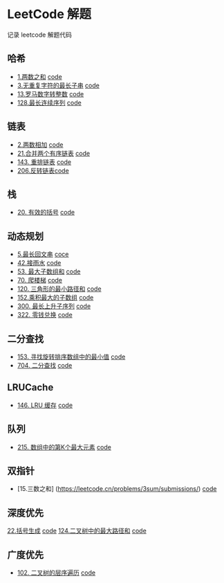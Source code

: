 # LeetCode 解题
记录 leetcode 解题代码

## 哈希
-  [1.两数之和](https://leetcode.cn/problems/two-sum/) [code](./hash/1-%E4%B8%A4%E6%95%B0%E4%B9%8B%E5%92%8C.js)
-  [3.无重复字符的最长子串](https://leetcode.cn/problems/longest-substring-without-repeating-characters/) [code](./hash/3-%E6%97%A0%E9%87%8D%E5%A4%8D%E5%AD%97%E7%AC%A6%E7%9A%84%E6%9C%80%E9%95%BF%E5%AD%90%E4%B8%B2.js)
-  [13.罗马数字转整数](https://leetcode.cn/problems/roman-to-integer/) [code](./hash/13-%E7%BD%97%E9%A9%AC%E6%95%B0%E5%AD%97%E8%BD%AC%E6%95%B4%E6%95%B0.js)
-  [128.最长连续序列](https://leetcode.cn/problems/longest-consecutive-sequence/) [code](./hash/128-%E6%9C%80%E9%95%BF%E8%BF%9E%E7%BB%AD%E5%BA%8F%E5%88%97.js)

## 链表
-  [2.两数相加](https://leetcode.cn/problems/add-two-numbers/) [code](./linklist/2-%E4%B8%A4%E6%95%B0%E7%9B%B8%E5%8A%A0.js)
- [21.合并两个有序链表](https://leetcode.cn/problems/merge-two-sorted-lists/) [code](./linklist/21-%E5%90%88%E5%B9%B6%E6%9C%89%E5%BA%8F%E9%93%BE%E8%A1%A8.js)
- [143. 重排链表](https://leetcode.cn/problems/reorder-list/) [code](./linklist/143-%E9%87%8D%E6%8E%92%E9%93%BE%E8%A1%A8.js)
- [206.反转链表](https://leetcode.cn/problems/reverse-linked-list/)[code](./linklist/206-%E5%8F%8D%E8%BD%AC%E9%93%BE%E8%A1%A8.js)

## 栈

-  [20. 有效的括号](https://leetcode.cn/problems/valid-parentheses/) [code](./stack/20-%E6%9C%89%E6%95%88%E6%8B%AC%E5%8F%B7.js)

## 动态规划
- [5.最长回文串](https://leetcode.cn/problems/longest-palindromic-substring/) [coce](./dynamic/5-%E6%9C%80%E9%95%BF%E5%9B%9E%E6%96%87%E4%B8%B2.js)
- [42.接雨水](https://leetcode.cn/problems/trapping-rain-water/) [code](./dynamic/40-j%E6%8E%A5%E9%9B%A8%E6%B0%B4.js)
- [53. 最大子数组和](https://leetcode.cn/problems/maximum-subarray/) [code](./dynamic/53-%E6%9C%80%E5%A4%A7%E5%AD%90%E6%95%B0%E7%BB%84%E5%92%8C.js)
- [70. 爬楼梯](https://leetcode.cn/problems/climbing-stairs/) [code](./dynamic/70-%E7%88%AC%E6%A5%BC%E6%A2%AF.js)
- [120. 三角形的最小路径和](https://leetcode.cn/problems/triangle/) [code](./dynamic/120-%E4%B8%89%E8%A7%92%E5%BD%A2%E7%9A%84%E6%9C%80%E5%B0%8F%E8%B7%AF%E5%BE%84%E5%92%8C.js)
- [152.乘积最大的子数组](https://leetcode.cn/problems/maximum-product-subarray/) [code](./dynamic/152-%E4%B9%98%E7%A7%AF%E6%9C%80%E5%A4%A7%E7%9A%84%E5%AD%90%E6%95%B0%E7%BB%84.js)
- [300. 最长上升子序列](https://leetcode.cn/problems/longest-increasing-subsequence/) [code](./dynamic/300-%E6%9C%80%E9%95%BF%E4%B8%8A%E5%8D%87%E5%AD%90%E5%BA%8F%E5%88%97.js)
- [322. 零钱兑换](https://leetcode.cn/problems/coin-change/) [code](./dynamic/322-%E9%9B%B6%E9%92%B1%E5%85%91%E6%8D%A2.js)

## 二分查找 
- [153. 寻找旋转排序数组中的最小值](https://leetcode.cn/problems/find-minimum-in-rotated-sorted-array/) [code](./binary-search/704-%E4%BA%8C%E5%88%86%E6%9F%A5%E6%89%BE.js)
- [704. 二分查找](https://leetcode.cn/problems/binary-search/) [code](./binary-search/704-%E4%BA%8C%E5%88%86%E6%9F%A5%E6%89%BE.js)

## LRUCache
- [146. LRU 缓存](https://leetcode.cn/problems/lru-cache/) [code](./LRU-cache/146.LRU%20%E7%BC%93%E5%AD%98.js)

## 队列
- [215. 数组中的第K个最大元素](https://leetcode.cn/problems/kth-largest-element-in-an-array/) [code](./queue/215.%20%E6%95%B0%E7%BB%84%E4%B8%AD%E7%9A%84%E7%AC%ACK%E4%B8%AA%E6%9C%80%E5%A4%A7%E5%85%83%E7%B4%A0.js)


## 双指针
- [15.三数之和] (https://leetcode.cn/problems/3sum/submissions/) [code](./two-points/15-%E4%B8%89%E6%95%B0%E4%B9%8B%E5%92%8C.js)

## 深度优先
[22.括号生成](https://leetcode.cn/problems/generate-parentheses/) [code](./DFS/22-%E6%8B%AC%E5%8F%B7%E7%94%9F%E6%88%90.js)
[124.二叉树中的最大路径和](https://leetcode.cn/problems/binary-tree-maximum-path-sum/) [code](./DFS/124-%E4%BA%8C%E5%8F%89%E6%A0%91%E4%B8%AD%E7%9A%84%E6%9C%80%E5%A4%A7%E8%B7%AF%E5%BE%84%E5%92%8C.js)

## 广度优先
- [102. 二叉树的层序遍历](https://leetcode.cn/problems/binary-tree-level-order-traversal/) [code](./BFS/102-%E4%BA%8C%E5%8F%89%E6%A0%91%E5%B1%82%E5%BA%8F%E9%81%8D%E5%8E%86.js)